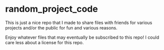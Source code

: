 random_project_code
===================

This is just a nice repo that I made to share files with friends for various projects and/or the public
for fun and various reasons.

Enjoy whatever files that may eventually be subscribed to this repo! I could care less about a license for this repo.
